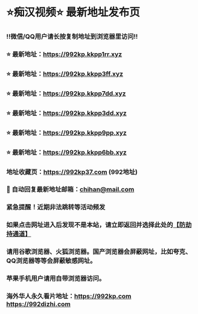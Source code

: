 # ⭐️痴汉视频⭐️ 最新地址发布页

### ‼️微信/QQ用户请长按复制地址到浏览器里访问‼️

### ⭐️ 最新地址：https://992kp.kkpp1rr.xyz

### ⭐️ 最新地址：https://992kp.kkpp3ff.xyz

### ⭐️ 最新地址：https://992kp.kkpp7dd.xyz

### ⭐️ 最新地址：https://992kp.kkpp3dd.xyz

### ⭐️ 最新地址：https://992kp.kkpp9pp.xyz

### ⭐️ 最新地址：https://992kp.kkpp6bb.xyz



### 地址收藏页：https://992kp37.com (992地址)
### 📧 自动回复最新地址邮箱：chihan@mail.com
### 紧急提醒！近期非法跳转等活动频发
### 如果点击网址进入后发现不是本站，请立即返回并选择此处的[【防劫持通道】](https://23.224.130.222:7583)
### 请用谷歌浏览器、火狐浏览器。国产浏览器会屏蔽网址，比如夸克、QQ浏览器等等会屏蔽敏感网址。
### 苹果手机用户请用自带浏览器访问。
### 海外华人永久看片地址：https://992kp.com  https://992dizhi.com

